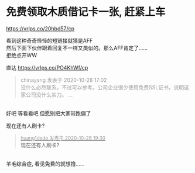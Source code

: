 # 免费领取木质借记卡一张, 赶紧上车


https://vrlps.co/20hbd57/cp<br />
<img src="static/image/smiley/default/lol.gif" smilieid="12" border="0" alt="" /><img src="static/image/smiley/default/lol.gif" smilieid="12" border="0" alt="" />

看到这种奇奇怪怪的短链接就猜是AFF<br />
然后下面下伙伴跟着回复不一样又类似的。那么AFF肯定了……<br />
拒绝点开WW

直达 <a href="https://vrlps.co/PO4KhWf/cp" target="_blank">https://vrlps.co/PO4KhWf/cp</a>

<div class="quote"><blockquote><font color="#999999">chinayang 发表于 2020-10-28 17:02</font><br />
<font color="#999999">没什么必然联系，不过可以参考。公司企业很少使用免费SSL证书，说明这家公司没什么实力。 ...</font></blockquote></div><br />
好吧 等看看吧 但愿别把大家带跑偏了

现在还有人刷卡?

<div class="quote"><blockquote><font size="2"><a href="https://www.hostloc.com/forum.php?mod=redirect&amp;goto=findpost&amp;pid=9365803&amp;ptid=759447" target="_blank"><font color="#999999">huang1dede 发表于 2020-10-28 19:30</font></a></font><br />
现在还有人刷卡?</blockquote></div><br />
羊毛综合症, 看见免费的就想撸......
